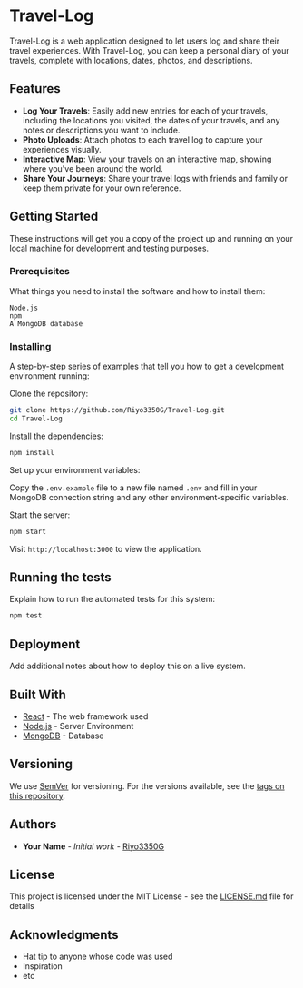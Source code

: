 
# Travel-Log

Travel-Log is a web application designed to let users log and share their travel experiences. With Travel-Log, you can keep a personal diary of your travels, complete with locations, dates, photos, and descriptions.

## Features

- **Log Your Travels**: Easily add new entries for each of your travels, including the locations you visited, the dates of your travels, and any notes or descriptions you want to include.
- **Photo Uploads**: Attach photos to each travel log to capture your experiences visually.
- **Interactive Map**: View your travels on an interactive map, showing where you've been around the world.
- **Share Your Journeys**: Share your travel logs with friends and family or keep them private for your own reference.

## Getting Started

These instructions will get you a copy of the project up and running on your local machine for development and testing purposes.

### Prerequisites

What things you need to install the software and how to install them:

```
Node.js
npm
A MongoDB database
```

### Installing

A step-by-step series of examples that tell you how to get a development environment running:

Clone the repository:

```bash
git clone https://github.com/Riyo3350G/Travel-Log.git
cd Travel-Log
```

Install the dependencies:

```bash
npm install
```

Set up your environment variables:

Copy the `.env.example` file to a new file named `.env` and fill in your MongoDB connection string and any other environment-specific variables.

Start the server:

```bash
npm start
```

Visit `http://localhost:3000` to view the application.

## Running the tests

Explain how to run the automated tests for this system:

```bash
npm test
```

## Deployment

Add additional notes about how to deploy this on a live system.

## Built With

* [React](https://reactjs.org/) - The web framework used
* [Node.js](https://nodejs.org/) - Server Environment
* [MongoDB](https://www.mongodb.com/) - Database

## Versioning

We use [SemVer](http://semver.org/) for versioning. For the versions available, see the [tags on this repository](https://github.com/Riyo3350G/Travel-Log/tags).

## Authors

* **Your Name** - *Initial work* - [Riyo3350G](https://github.com/Riyo3350G)

## License

This project is licensed under the MIT License - see the [LICENSE.md](LICENSE.md) file for details

## Acknowledgments

* Hat tip to anyone whose code was used
* Inspiration
* etc
